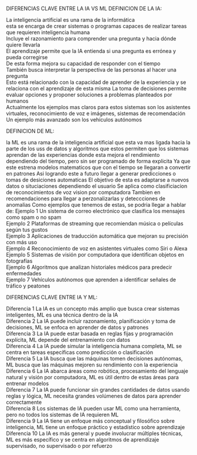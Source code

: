 DIFERENCIAS CLAVE ENTRE LA IA VS ML 
DEFINICION DE LA IA:

La inteligencia artificial es una rama de la informática  
esta se encarga de crear sistemas o programas capaces de realizar tareas que requieren inteligencia humana  
Incluye el razonamiento para comprender una pregunta y hacia dónde quiere llevarla  
El aprendizaje permite que la IA entienda si una pregunta es errónea y pueda corregirse  
De esta forma mejora su capacidad de responder con el tiempo  
También busca interpretar la perspectiva de las personas al hacer una pregunta  
Esto está relacionado con la capacidad de aprender de la experiencia y se relaciona con el aprendizaje de esta misma 
La toma de decisiones permite evaluar opciones y proponer soluciones a problemas planteados por humanos  
Actualmente los ejemplos mas claros para estos sistemas son los asistentes virtuales, reconocimiento de voz e imágenes, sistemas de recomendación  
Un ejemplo más avanzado son los vehículos autónomos  


DEFINICION DE ML:

la ML es una rama de la inteligencia artificial
que esta va mas ligada hacia la parte de los uss de datos y algoritmos 
que estos permiten que los sistemas aprendan de las experiencias 
donde esta mejora el rendimiento dependiendo del tiempo, pero sin ser programado de forma explicita
Ya que este estrena modelos matematicos que con el tiempo se llegaran a convertir en patrones
Asi logrando este a futuro llegar a generar predicciones o tomas de desiciones automaticas
El objetivo de esta es adaptarse a nuevos datos o situciaciones dependiendo el usuario
Se aplica como clasificiacion de reconocimientos de voz vision por computadora
Tambien en recomendaciones para llegar a perzonalizarlas y deteccciones de anomalias
Como ejemplos que tenemos de estas, se podria llegar a hablar de:
Ejemplo 1 Un sistema de correo electrónico que clasifica los mensajes como spam o no spam  
Ejemplo 2 Plataformas de streaming que recomiendan música o películas según tus gustos  
Ejemplo 3 Aplicaciones de traducción automática que mejoran su precisión con más uso  
Ejemplo 4 Reconocimiento de voz en asistentes virtuales como Siri o Alexa 
Ejemplo 5 Sistemas de visión por computadora que identifican objetos en fotografías  
Ejemplo 6 Algoritmos que analizan historiales médicos para predecir enfermedades  
Ejemplo 7 Vehículos autónomos que aprenden a identificar señales de tráfico y peatones  

DIFERENCIAS CLAVE ENTRE IA Y ML:

Diferencia 1 La IA es un concepto más amplio que busca crear sistemas inteligentes, ML es una técnica dentro de la IA  
Diferencia 2 La IA puede incluir razonamiento, planificación y toma de decisiones, ML se enfoca en aprender de datos y patrones  
Diferencia 3 La IA puede estar basada en reglas fijas y programación explícita, ML depende del entrenamiento con datos  
Diferencia 4 La IA puede simular la inteligencia humana completa, ML se centra en tareas específicas como predicción o clasificación  
Diferencia 5 La IA busca que las máquinas tomen decisiones autónomas, ML busca que las máquinas mejoren su rendimiento con la experiencia  
Diferencia 6 La IA abarca áreas como robótica, procesamiento del lenguaje natural y visión por computadora, ML es útil dentro de estas áreas para entrenar modelos  
Diferencia 7 La IA puede funcionar sin grandes cantidades de datos usando reglas y lógica, ML necesita grandes volúmenes de datos para aprender correctamente  
Diferencia 8 Los sistemas de IA pueden usar ML como una herramienta, pero no todos los sistemas de IA requieren ML  
Diferencia 9 La IA tiene un enfoque más conceptual y filosófico sobre inteligencia, ML tiene un enfoque práctico y estadístico sobre aprendizaje  
Diferencia 10 La IA es más general y puede involucrar múltiples técnicas, ML es más específico y se centra en algoritmos de aprendizaje supervisado, no supervisado o por refuerzo  
